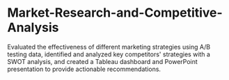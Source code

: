 # Market-Research-and-Competitive-Analysis
Evaluated the effectiveness of different marketing strategies using A/B testing data, identified and analyzed key competitors' strategies with a SWOT analysis, and created a Tableau dashboard and PowerPoint presentation to provide actionable recommendations.
